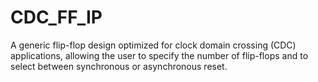 # CDC_FF_IP
A generic flip-flop design optimized for clock domain crossing (CDC) applications, allowing the user to specify the number of flip-flops and to select between synchronous or asynchronous reset.
